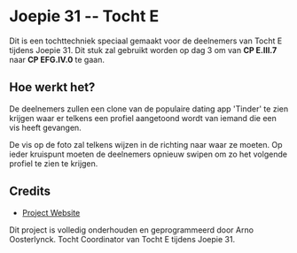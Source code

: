 # Joepie 31 -- Tocht E
Dit is een tochttechniek speciaal gemaakt voor de deelnemers van Tocht E tijdens Joepie 31. Dit stuk zal gebruikt worden op dag 3 om van **CP E.III.7** naar **CP EFG.IV.0** te gaan.

## Hoe werkt het?
De deelnemers zullen een clone van de populaire dating app 'Tinder' te zien krijgen waar er telkens een profiel aangetoond wordt van iemand die een vis heeft gevangen. 

De vis op de foto zal telkens wijzen in de richting naar waar ze moeten. Op ieder kruispunt moeten de deelnemers opnieuw swipen om zo het volgende profiel te zien te krijgen.

## Credits
- [Project Website](https://arno-o.github.io/j31-fish-tinder/)

Dit project is volledig onderhouden en geprogrammeerd door Arno Oosterlynck. Tocht Coordinator van Tocht E tijdens Joepie 31.